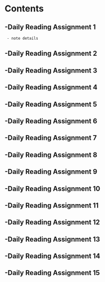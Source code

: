 # Contents


## -Daily Reading Assignment 1
     - note details
  
## -Daily Reading Assignment 2

## -Daily Reading Assignment 3

## -Daily Reading Assignment 4

## -Daily Reading Assignment 5

## -Daily Reading Assignment 6

## -Daily Reading Assignment 7

## -Daily Reading Assignment 8

## -Daily Reading Assignment 9

## -Daily Reading Assignment 10

## -Daily Reading Assignment 11

## -Daily Reading Assignment 12

## -Daily Reading Assignment 13

## -Daily Reading Assignment 14

## -Daily Reading Assignment 15

